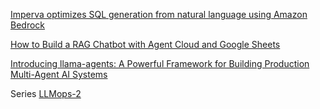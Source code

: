 [Imperva optimizes SQL generation from natural language using Amazon Bedrock](https://aws.amazon.com/blogs/machine-learning/imperva-optimizes-sql-generation-from-natural-language-using-amazon-bedrock/) 

[How to Build a RAG Chatbot with Agent Cloud and Google Sheets](https://www.freecodecamp.org/news/build-a-rag-chatbot-agent-cloud-google-sheets/) 

[Introducing llama-agents: A Powerful Framework for Building Production Multi-Agent AI Systems](https://www.llamaindex.ai/blog/introducing-llama-agents-a-powerful-framework-for-building-production-multi-agent-ai-systems) 


Series
[LLMops-2](https://dev.to/lakhera2015/end-to-end-llmops-pipeline-part-2-fastapi-109p)
